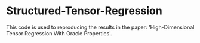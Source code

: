# Structured-Tensor-Regression

This code is used to reproducing the results in the paper:  'High-Dimensional Tensor Regression With Oracle Properties'.
